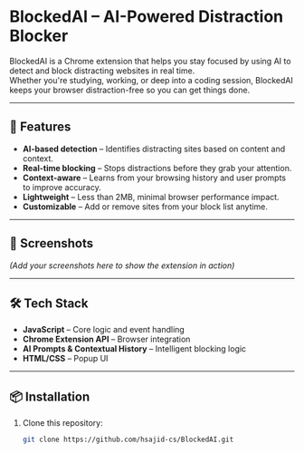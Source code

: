 # BlockedAI – AI-Powered Distraction Blocker

BlockedAI is a Chrome extension that helps you stay focused by using AI to detect and block distracting websites in real time.  
Whether you're studying, working, or deep into a coding session, BlockedAI keeps your browser distraction-free so you can get things done.

---

## 🚀 Features
- **AI-based detection** – Identifies distracting sites based on content and context.
- **Real-time blocking** – Stops distractions before they grab your attention.
- **Context-aware** – Learns from your browsing history and user prompts to improve accuracy.
- **Lightweight** – Less than 2MB, minimal browser performance impact.
- **Customizable** – Add or remove sites from your block list anytime.

---

## 📸 Screenshots
*(Add your screenshots here to show the extension in action)*

---

## 🛠 Tech Stack
- **JavaScript** – Core logic and event handling
- **Chrome Extension API** – Browser integration
- **AI Prompts & Contextual History** – Intelligent blocking logic
- **HTML/CSS** – Popup UI

---

## 📦 Installation
1. Clone this repository:
   ```bash
   git clone https://github.com/hsajid-cs/BlockedAI.git

